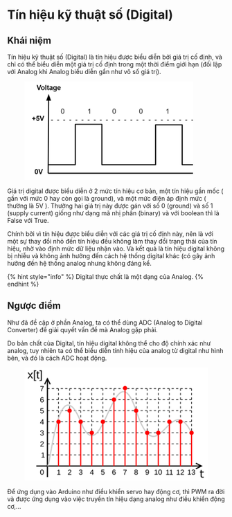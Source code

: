 # Tín hiệu kỹ thuật số (Digital)

## Khái niệm

Tín hiệu kỹ thuật số (Digital) là tín hiệu được biểu diễn bởi giá trị cố định, và chỉ có thể biểu diễn một giá trị cố định trong một thời điểm giới hạn (đối lập với Analog khi Analog biểu diễn gần như vô số giá trị).

<figure><img src="../../../../.gitbook/assets/image (2) (1).png" alt=""><figcaption></figcaption></figure>

Giá trị digital được biểu diễn ở 2 mức tín hiệu cơ bản, một tín hiệu gần mốc ( gần với mức 0 hay còn gọi là ground), và một mức điện áp định mức ( thường là 5V ). Thường hai giá trị này được gán với số 0 (ground) và số 1 (supply current) giống như dạng mã nhị phân (binary) và với boolean thì là False với True.

Chính bởi vì tín hiệu được biểu diễn với các giá trị cố định này, nên là với một sự thay đổi nhỏ đến tín hiệu đều không làm thay đổi trạng thái của tín hiệu, nhờ vào định mức dữ liệu nhận vào. Và kết quả là tín hiệu digital không bị nhiễu và không ảnh hưởng đến cách hệ thống digital khác (có gây ảnh hưởng đến hệ thống analog nhưng không đáng kể.

{% hint style="info" %}
Digital thực chất là một dạng của Analog.
{% endhint %}

## Ngược điểm

Như đã đề cập ở phần Analog, ta có thể dùng ADC (Analog to Digital Converter) để giải quyết vấn đề mà Analog gặp phải.

Do bản chất của Digital, tín hiệu digital không thể cho độ chính xác như analog, tuy nhiên ta có thể biểu diễn tính hiệu của analog từ digital như hình bên, và đó là cách ADC hoạt động.

<figure><img src="../../../../.gitbook/assets/image (3).png" alt=""><figcaption></figcaption></figure>

Để ứng dụng vào Arduino như điều khiển servo hay động cơ, thì PWM ra đời và được ứng dụng vào việc truyền tín hiệu dạng analog như điều khiển động cơ,…
